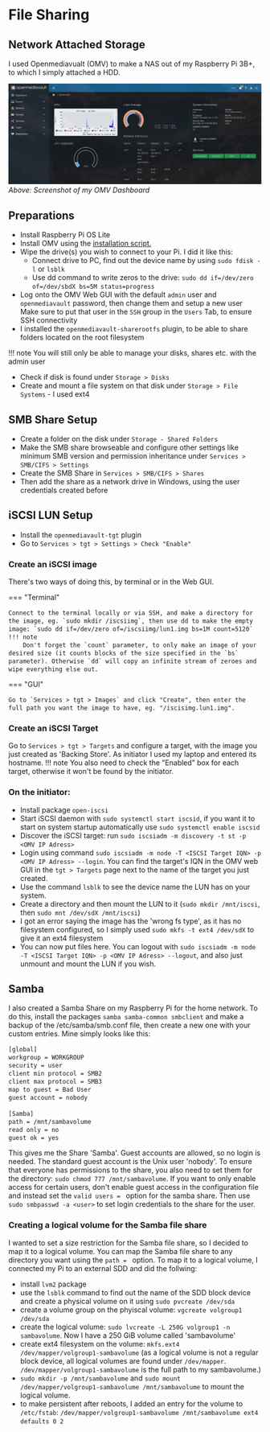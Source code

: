 # File Sharing

## Network Attached Storage

I used Openmediavualt (OMV) to make a NAS out of my Raspberry Pi 3B+, to which I simply attached a HDD.

![Screenshot](img/omv.png)
*Above: Screenshot of my OMV Dashboard*

## Preparations
- Install Raspberry Pi OS Lite
- Install OMV using the <a href="https://github.com/OpenMediaVault-Plugin-Developers/installScript/raw/master/install" target="_blank">installation script.</a>
- Wipe the drive(s) you wish to connect to your Pi. I did it like this:
    - Connect drive to PC, find out the device name by using `sudo fdisk -l` or `lsblk`
    - Use dd command to write zeros to the drive: `sudo dd if=/dev/zero of=/dev/sbdX bs=5M status=progress`
- Log onto the OMV Web GUI with the default `admin` user and `openmediavault` password, then change them and setup a new user
Make sure to put that user in the `SSH` group in the `Users` Tab, to ensure SSH connectivity
- I installed the `openmediavault-sharerootfs` plugin, to be able to share folders located on the root filesystem

!!! note
    You will still only be able to manage your disks, shares etc. with the admin user

- Check if disk is found under `Storage > Disks`
- Create and mount a file system on that disk under `Storage > File Systems` - I used ext4

## SMB Share Setup
- Create a folder on the disk under `Storage - Shared Folders`
- Make the SMB share browseable and configure other settings like minimum SMB version and permission inheritance under `Services > SMB/CIFS > Settings`
- Create the SMB Share in `Services > SMB/CIFS > Shares`
- Then add the share as a network drive in Windows, using the user credentials created before

## iSCSI LUN Setup
- Install the `openmediavault-tgt` plugin
- Go to `Services > tgt > Settings > Check "Enable"`

### Create an iSCSI image
There's two ways of doing this, by terminal or in the Web GUI.

=== "Terminal"

    Connect to the terminal locally or via SSH, and make a directory for the image, eg. `sudo mkdir /iscsiimg`, then use dd to make the empty image: `sudo dd if=/dev/zero of=/iscsiimg/lun1.img bs=1M count=5120`
    !!! note
        Don't forget the `count` parameter, to only make an image of your desired size (it counts blocks of the size specified in the `bs` parameter). Otherwise `dd` will copy an infinite stream of zeroes and wipe everything else out.

=== "GUI"

    Go to `Services > tgt > Images` and click "Create", then enter the full path you want the image to have, eg. "/iscisimg.lun1.img".

### Create an iSCSI Target
Go to `Services > tgt > Targets` and configure a target, with the image you just created as 'Backing Store'. As initiator I used my laptop and entered its hostname.
!!! note
    You also need to check the "Enabled" box for each target, otherwise it won't be found by the initiator.

### On the initiator:
- Install package `open-iscsi`
- Start iSCSI daemon with `sudo systemctl start iscsid`, if you want it to start on system startup automatically use `sudo systemctl enable iscsid`
- Discover the iSCSI target: run `sudo iscsiadm -m discovery -t st -p <OMV IP Adress>`
- Login using command `sudo iscsiadm -m node -T <ISCSI Target IQN> -p <OMV IP Adress> --login`. You can find the target's IQN in the OMV web GUI in the `tgt > Targets` page next to the name of the target you just created.
- Use the command `lsblk` to see the device name the LUN has on your system.
- Create a directory and then mount the LUN to it (`sudo mkdir /mnt/iscsi`, then `sudo mnt /dev/sdX /mnt/iscsi`)
- I got an error saying the image has the 'wrong fs type', as it has no filesystem configured, so I simply used `sudo mkfs -t ext4 /dev/sdX` to give it an ext4 filesystem
- You can now put files here. You can logout with `sudo iscsiadm -m node -T <ISCSI Target IQN> -p <OMV IP Adress> --logout`, and also just unmount and mount the LUN if you wish.

## Samba 

I also created a Samba Share on my Raspberry Pi for the home network.
To do this, install the packages `samba samba-common smbclient` and make a backup of the /etc/samba/smb.conf file, then create a new one with your custom entries.
Mine simply looks like this:
```
[global]
workgroup = WORKGROUP
security = user
client min protocol = SMB2
client max protocol = SMB3
map to guest = Bad User
guest account = nobody

[Samba]
path = /mnt/sambavolume
read only = no
guest ok = yes
```
This gives me the Share 'Samba'. Guest accounts are allowed, so no login is needed. The standard guest account is the Unix user 'nobody'. To ensure that everyone has permissions to the share, you also need to set them for the directory: `sudo chmod 777 /mnt/sambavolume`. If you want to only enable access for certain users, don't enable guest access in the configuration file and instead set the `valid users = ` option for the samba share. Then use `sudo smbpasswd -a <user>` to set login credentials to the share for the user.

### Creating a logical volume for the Samba file share
I wanted to set a size restriction for the Samba file share, so I decided to map it to a logical volume.
You can map the Samba file share to any directory you want using the `path = ` option.
To map it to a logical volume, I connected my Pi to an external SDD and did the follwing:
- install `lvm2` package
- use the `lsblk` command to find out the name of the SDD block device and create a physical volume on it using `sudo pvcreate /dev/sda`
- create a volume group on the phyiscal volume: `vgcreate volgroup1 /dev/sda`
- create the logical volume: `sudo lvcreate -L 250G volgroup1 -n sambavolume`. Now I have a 250 GiB volume called 'sambavolume'
- create ext4 filesystem on the volume: `mkfs.ext4 /dev/mapper/volgroup1-sambavolume` (as a logical volume is not a regular block device, all logical volumes are found under `/dev/mapper`. `/dev/mapper/volgroup1-sambavolume` is the full path to my sambavolume.)
- `sudo mkdir -p /mnt/sambavolume` and `sudo mount /dev/mapper/volgroup1-sambavolume /mnt/sambavolume` to mount the logical volume.
- to make persistent after reboots, I added an entry for the volume to `/etc/fstab`: `/dev/mapper/volgroup1-sambavolume /mnt/sambavolume ext4 defaults 0 2`


